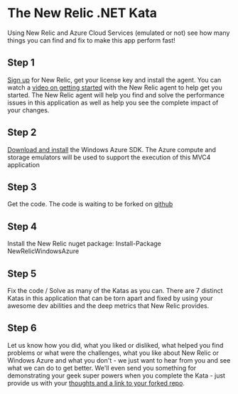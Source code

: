 The New Relic .NET Kata
=====================

Using New Relic and Azure Cloud Services (emulated or not) see how many things you can find and fix to make this app perform fast!

Step 1
-------
[Sign up](http://newrelic.com) for New Relic, get your license key and install the agent.  You can watch a [video on getting started](http://newrelic.com/resources/training) with the New Relic agent to help get you started. The New Relic agent will help you find and solve the performance issues in this application as well as help you see the complete impact of your changes.

Step 2
-------
[Download and install](http://www.windowsazure.com/en-us/develop/net/) the Windows Azure SDK. The Azure compute and storage emulators will be used to support the execution of this MVC4 application 

Step 3
-------
Get the code. The code is waiting to be forked on [github](https://github.com/newrelic/newrelic-dot-net-kata)

Step 4
-------
Install the New Relic nuget package:
Install-Package NewRelicWindowsAzure

Step 5
-------
Fix the code / Solve as many of the Katas as you can. There are 7 distinct Katas in this application that can be torn apart and fixed by using your awesome dev abilities and the deep metrics that New Relic provides.

Step 6
-------
Let us know how you did, what you liked or disliked, what helped you find problems or what were the challenges, what you like about New Relic or Windows Azure and what you don't - we just want to hear from you and see what we can do to get better. We'll even send you something for demonstrating your geek super powers when you complete the Kata - just provide us with your [thoughts and a link to your forked repo](https://support.newrelic.com/home).
